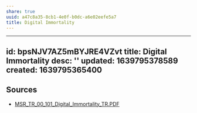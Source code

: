 ```yaml
---
share: true
uuid: a47c8a35-8cb1-4e0f-b0dc-a6e02eefe5a7
title: Digital Immortality
---
```

---
id: bpsNJV7AZ5mBYJRE4VZvt
title: Digital Immortality
desc: ''
updated: 1639795378589
created: 1639795365400
---

## Sources

* [MSR_TR_00_101_Digital_Immortality_TR.PDF](https://www.microsoft.com/en-us/research/wp-content/uploads/2016/02/tr-2000-101.pdf)